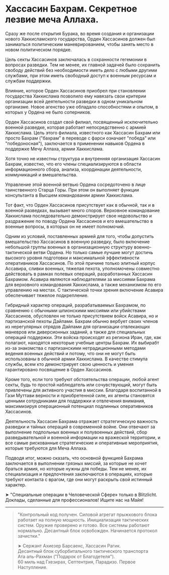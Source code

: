 # Хассасин Бахрам. Секретное лезвие меча Аллаха.



Сразу же после открытия Бурака, во время создания и организации нового Хаккисламского государства, Орден Хассасинов должен был заниматься политическим маневрированием, чтобы занять место в новом политическом порядке. 



Цель секты Хассасинов заключалась в сохранности гегемонии в вопросах разведки. Тем не менее, их главной задачей было сохранить свободу действий без необходимости иметь дело с любыми другими службами, при этом иметь свободный доступ к военным ресурсам и службам поддержки. 



Влияние, которое Орден Хассасинов приобрел при становлении государства Хаккислама позволило ему навязать свои критерии организации всей деятельности разведки в одном уникальном организме. Новое агенство уже обладало способностями и опытом, в которых у Ордена не было соперников. 



Орден Хассасинов создал свой филиал, посвященный исключительно военной разведке, которая работает непосредственно с армией Хаккислама. Цель этого филиала, известного как Хассасин Бахрам или просто Бахрам \("бахрам" в переводе с фарси означает "победа" или "победоносная"\), заключается в применении навыков Ордена в поддержке Мечу Аллаха, армии Хаккислама. 



Хотя точно не известны структура и внутренняя организация Хассасин Бахрам, известно, что его члены специализируются в области информационного сбора, анализа, координации деятельности, коммуникаций и вмешательства. 



Управление этой военной ветвью Ордена сосредоточено в лице таинственного Старца Горы. При этом он выполняет функции консультанта в Высшем командовании армии Хаккислама. 



Тот факт, что Орден Хассасинов присутствует как в обычной, так и в военной разведках, вызывает много споров. Верховное командование Хаккислама последовательно демонстрирует свое недовольство и раздражение по поводу Ордена Хассасинов и его вмешательство в военные вопросы, в которых он не имеет полномочий. 



Одним из условий, поставленных армией для того, чтобы допустить вмешательство Хассасинов в военную разведку, было включение небольшой группы военных в организационную структуру военно-тактической ветви Ордена. Но только самые лучшие могут достичь высокого уровня подготовки и максимальной эффективности оперативников Хассасинов. По этой причине только элитный корпус Ассавира, сливки военных, тяжелая пехота, уполномочены совместно действовать в рамках полевых операций, разработанных Хассасин Бахрамом. Асавира являются наблюдателями за миссиями Бахрама для верховного командования Хаккислама, а также механизмом по его управлению на местах. С тактической точки зрения включение Асавира обеспечивает тяжелое подкрепление. 



Гибридный характер операций, разрабатываемых Бахрамом, по сравнению с обычными шпионскими миссиями или убийствами Хассасинов, обусловлен не только присутствием войск Асавира, но и партизанской пехоты Дайлами. Бахрам обычно вербует своих членов из нерегулярных отрядов Дайлами для организации отвлекающих маневров или диверсионных заданий, а также для специальных операций поддержки. Эти войска происходят из региона Иран, где, как полагают, находятся некоторые учебные центры Бахрам. Их выбирабт из-за знакомства с партизанскими нетрадиционными методами ведения военных действий и потому, что они не могут быть использованы в обычной армии Хаккислама. В качестве стимула службы, всем кто демонстрирует свою ценность и умения гарантировано посвящение в Орден Хассасинов. 



Кроме того, если того требуют обстоятельства операции, любой агент секты, будь то простой наблюдатель или сочувствующий, могут быть привлечены для активного участия в миссии. Благодаря воспитанной в Гази Муттави верности и приобретенной силе, их агенты становятся ценными сотрудниками для поддержки и отвлечения внимания, максимизируя операционный потенциал подлинных оперативников Хассасинов. 



Деятельность Хассасин Бахрама отражает стратегическую важность разведки и тайных операций в современной войне. Они отвечают за выполнение подпольных военных и полувоенных действий, сбор разведывательной и военной информации на вражеской территории, и все самые рискованные стратегические и оперативные мероприятия, которые требуются для Меча Аллаха. 



Подводя итог, можно сказать, что основной функцией Бахрама заключается в выполнении грязных миссий, за которые не хочет браться армия, но которые нужны для победы. Тем не менее, их специализация и предпочтения заключаются в операциях, которые требуют контакта с врагом, где они могут раскрыть свой истинный характер. 



➤ "Специальные операции в Человеческой Сфере» только в Blitzlicht.   
Доклады, сделанные для профессионалов! Ищите нас на Майя! 

---

                                                                                                                                                                   

> "Контрольный код получен. Cиловой агрегат прыжкового блока работает на полную мощность. Инициализация тактических систем. Оружие проверено и готово. Все системы работают нормально. Десантный блок освобожден. Начинается протокол зачистки." 
>
>
>
> ➤ Сержант Ахиезер Барсаенс, Хассасин Рагик.  
> Десантный блок суборбитального тактического транспорта   
> Ата аль-Рахман \("Подарок от Благодетеля"\).   
> 60 миль над Гхезирах, Септентрия, Парадизо. Первое Наступление.

                                                                                                                                                                   

